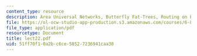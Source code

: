 ```yaml
---
content_type: resource
description: Area Universal Networks, Butterfly Fat-Trees, Routing on Fat Trees
file: https://ol-ocw-studio-app-production.s3.amazonaws.com/courses/6-896-theory-of-parallel-hardware-sma-5511-spring-2004/51ff70f10a2bc6ce58527236941caa30_lect22.pdf
file_type: application/pdf
resourcetype: Document
title: lect22.pdf
uid: 51ff70f1-0a2b-c6ce-5852-7236941caa30
---
```

